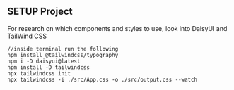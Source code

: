 ## SETUP Project

For research on which components and styles to use, look into DaisyUI and TailWind CSS

```
//inside terminal run the following
npm install @tailwindcss/typography
npm i -D daisyui@latest
npm install -D tailwindcss
npx tailwindcss init
npx tailwindcss -i ./src/App.css -o ./src/output.css --watch
```